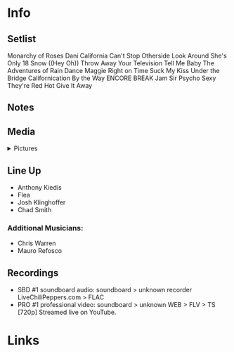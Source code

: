 # Info

## Setlist

Monarchy of Roses
Dani California
Can't Stop
Otherside
Look Around
She's Only 18
Snow ((Hey Oh))
Throw Away Your Television
Tell Me Baby
The Adventures of Rain Dance Maggie
Right on Time
Suck My Kiss
Under the Bridge
Californication
By the Way
ENCORE BREAK
Jam
Sir Psycho Sexy
They're Red Hot
Give It Away

## Notes

## Media 

<details>
  <summary>Pictures</summary>
  <!--<img alt="Setlist" title="Setlist" src="_.jpg" height="200" />
  <img alt="Flyer" title="Flyer" src="_.jpg" height="200" />-->
</details>

## Line Up

* Anthony Kiedis
* Flea
* Josh Klinghoffer
* Chad Smith

### Additional Musicians:

* Chris Warren  
* Mauro Refosco

## Recordings

* SBD #1 soundboard audio: soundboard > unknown recorder LiveChiliPeppers.com > FLAC
* PRO #1 professional video: soundboard > unknown WEB > FLV > TS [720p] Streamed live on YouTube.

# Links